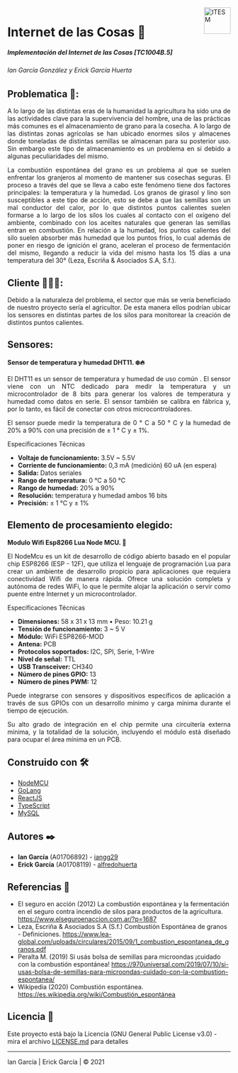 <a href="#">
    <img src="https://javier.rodriguez.org.mx/itesm/2014/tecnologico-de-monterrey-black.png" alt="ITESM" title="ITESM" align="right" height="60" />
</a>

# Internet de las Cosas 📶

##### Implementación del Internet de las Cosas [TC1004B.5]

###### Ian García González y Erick García Huerta

## Problematica 🌱:

<div style="text-align: justify">
<p> A lo largo de las distintas eras de la humanidad la agricultura ha sido una de las actividades clave para la supervivencia del hombre, una de las prácticas más comunes es el almacenamiento de grano para la cosecha. A lo largo de las distintas zonas agrícolas se han ubicado enormes silos y almacenes donde toneladas de distintas semillas se almacenan para su posterior uso. Sin embargo este tipo de almacenamiento es un problema en sí debido a algunas peculiaridades del mismo. </p>

<p> La combustión espontánea del grano es un problema al que se suelen enfrentar los granjeros al momento de mantener sus cosechas seguras. El proceso a través del que se lleva a cabo este fenómeno tiene dos factores principales: la temperatura y la humedad. Los granos de girasol y lino son susceptibles a este tipo de acción, esto se debe a que las semillas son un mal conductor del calor, por lo que distintos puntos calientes suelen formarse a lo largo de los silos los cuales al contacto con el oxígeno del ambiente, combinado con los aceites naturales que generan las semillas entran en combustión. En relación a la humedad, los puntos calientes del silo suelen absorber más humedad que los puntos fríos, lo cual además de poner en riesgo de ignición el grano, aceleran el proceso de fermentación del mismo, llegando a reducir la vida del mismo hasta los 15 días a una temperatura del 30° (Leza, Escriña & Asociados S.A, S.f.). </p>
</div>

## Cliente 👨🏻‍🌾:

<div style="text-align: justify">
<p> Debido a la naturaleza del problema, el sector que más se vería beneficiado de nuestro proyecto sería el agricultor. De esta manera ellos podrían ubicar los sensores en distintas partes de los silos para monitorear la creación de distintos puntos calientes. </p>
</div>

## Sensores:

<div style="text-align: justify">
<p style="font-weight: bold"> Sensor de temperatura y humedad DHT11. ❄️🔥</p>
<p>El DHT11 es un sensor de temperatura y humedad de uso común . El sensor viene con un NTC dedicado para medir la temperatura y un microcontrolador de 8 bits para generar los valores de temperatura y humedad como datos en serie. El sensor también se calibra en fábrica y, por lo tanto, es fácil de conectar con otros microcontroladores.</p>
<p>El sensor puede medir la temperatura de 0 ° C a 50 ° C y la humedad de 20% a 90% con una precisión de ± 1 ° C y ± 1%.</p>
<p>Especificaciones Técnicas</p>
<ul>
  <li><b>Voltaje de funcionamiento:</b>  3.5V ~ 5.5V</li>
  <li><b>Corriente de funcionamiento:</b> 0,3 mA (medición) 60 uA (en espera)</li>
  <li><b>Salida:</b> Datos seriales</li>
  <li><b>Rango de temperatura:</b> 0 °C a 50 °C</li>
  <li><b>Rango de humedad:</b> 20% a 90%</li>
  <li><b>Resolución:</b> temperatura y humedad ambos 16 bits</li>
  <li><b>Precisión:</b> ± 1 °C y ± 1%</li>
</ul>
</div>

## Elemento de procesamiento elegido:

<div style="text-align: justify">
<p style="font-weight: bold"> Modulo Wifi Esp8266 Lua Node MCU. 📶</p>
<p>El NodeMcu es un kit de desarrollo de código abierto basado en el popular chip ESP8266 (ESP - 12F), que utiliza el lenguaje de programación Lua para crear un ambiente de desarrollo propicio para aplicaciones que requiera conectividad Wifi de manera rápida. Ofrece una solución completa y autónoma de redes WiFi, lo que le permite alojar la aplicación o servir como puente entre Internet y un microcontrolador.</p>
<p>Especificaciones Técnicas</p>
<ul>
  <li><b>Dimensiones:</b> 58 x 31 x 13 mm • Peso: 10.21 g</li>
  <li><b>Tensión de funcionamiento:</b> 3 ~ 5 V</li>
  <li><b>Módulo:</b> WiFi ESP8266-MOD</li>
  <li><b>Antena:</b> PCB</li>
  <li><b>Protocolos soportados:</b> I2C, SPI, Serie, 1-Wire</li>
  <li><b>Nivel de señal:</b> TTL</li>
  <li><b>USB Transceiver:</b> CH340</li>
  <li><b>Número de pines GPIO:</b> 13</li>
  <li><b>Número de pines PWM:</b> 12</li>
</ul>
<p>Puede integrarse con sensores y dispositivos específicos de aplicación a través de sus GPIOs con un desarrollo mínimo y carga mínima durante el tiempo de ejecución.</p>
<p>Su alto grado de integración en el chip permite una circuitería externa mínima, y la totalidad de la solución, incluyendo el módulo está diseñado para ocupar el área mínima en un PCB.</p>
</div>

## Construido con 🛠️

* [NodeMCU](https://en.wikipedia.org/wiki/NodeMCU)
* [GoLang](https://golang.org/)
* [ReactJS](https://reactjs.org/)
* [TypeScript](https://www.typescriptlang.org/)
* [MySQL](https://www.mysql.com/)

## Autores ✒️

* **Ian García** (A01706892) - [iangg29](https://github.com/iangg29)
* **Erick García** (A01708119) - [alfredohuerta](https://github.com/alfredohuerta)

## Referencias 📃

* El seguro en acción (2012) La combustión espontánea y la fermentación en el seguro contra incendio de silos para
  productos de la agricultura. https://www.elseguroenaccion.com.ar/?p=1687
* Leza, Escriña & Asociados S.A (S.f.) Combustión Espontánea de granos -
  Definiciones. https://www.lea-global.com/uploads/circulares/2015/09/1_combustion_espontanea_de_granos.pdf
* Peralta M. (2019) Si usás bolsa de semillas para microondas ¡cuidado con la combustión
  espontánea! https://970universal.com/2019/07/10/si-usas-bolsa-de-semillas-para-microondas-cuidado-con-la-combustion-espontanea/
* Wikipedia (2020) Combustión espontánea. https://es.wikipedia.org/wiki/Combustión_espontánea

## Licencia 📄

Este proyecto está bajo la Licencia (GNU General Public License v3.0) - mira el archivo [LICENSE.md](LICENSE.md) para
detalles

---
Ian García | Erick García | &copy; 2021